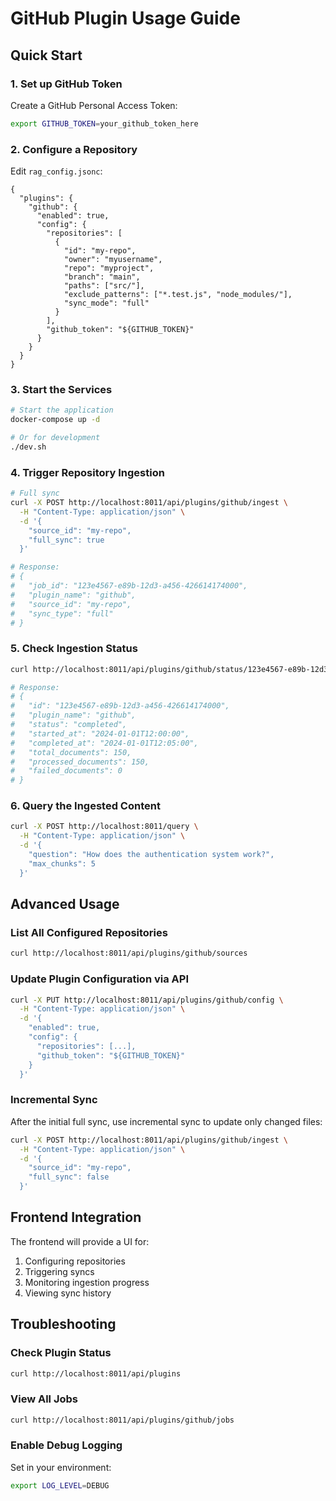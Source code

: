 # GitHub Plugin Usage Guide

## Quick Start

### 1. Set up GitHub Token

Create a GitHub Personal Access Token:
```bash
export GITHUB_TOKEN=your_github_token_here
```

### 2. Configure a Repository

Edit `rag_config.jsonc`:
```jsonc
{
  "plugins": {
    "github": {
      "enabled": true,
      "config": {
        "repositories": [
          {
            "id": "my-repo",
            "owner": "myusername",
            "repo": "myproject",
            "branch": "main",
            "paths": ["src/"],
            "exclude_patterns": ["*.test.js", "node_modules/"],
            "sync_mode": "full"
          }
        ],
        "github_token": "${GITHUB_TOKEN}"
      }
    }
  }
}
```

### 3. Start the Services

```bash
# Start the application
docker-compose up -d

# Or for development
./dev.sh
```

### 4. Trigger Repository Ingestion

```bash
# Full sync
curl -X POST http://localhost:8011/api/plugins/github/ingest \
  -H "Content-Type: application/json" \
  -d '{
    "source_id": "my-repo",
    "full_sync": true
  }'

# Response:
# {
#   "job_id": "123e4567-e89b-12d3-a456-426614174000",
#   "plugin_name": "github",
#   "source_id": "my-repo",
#   "sync_type": "full"
# }
```

### 5. Check Ingestion Status

```bash
curl http://localhost:8011/api/plugins/github/status/123e4567-e89b-12d3-a456-426614174000

# Response:
# {
#   "id": "123e4567-e89b-12d3-a456-426614174000",
#   "plugin_name": "github",
#   "status": "completed",
#   "started_at": "2024-01-01T12:00:00",
#   "completed_at": "2024-01-01T12:05:00",
#   "total_documents": 150,
#   "processed_documents": 150,
#   "failed_documents": 0
# }
```

### 6. Query the Ingested Content

```bash
curl -X POST http://localhost:8011/query \
  -H "Content-Type: application/json" \
  -d '{
    "question": "How does the authentication system work?",
    "max_chunks": 5
  }'
```

## Advanced Usage

### List All Configured Repositories

```bash
curl http://localhost:8011/api/plugins/github/sources
```

### Update Plugin Configuration via API

```bash
curl -X PUT http://localhost:8011/api/plugins/github/config \
  -H "Content-Type: application/json" \
  -d '{
    "enabled": true,
    "config": {
      "repositories": [...],
      "github_token": "${GITHUB_TOKEN}"
    }
  }'
```

### Incremental Sync

After the initial full sync, use incremental sync to update only changed files:

```bash
curl -X POST http://localhost:8011/api/plugins/github/ingest \
  -H "Content-Type: application/json" \
  -d '{
    "source_id": "my-repo",
    "full_sync": false
  }'
```

## Frontend Integration

The frontend will provide a UI for:
1. Configuring repositories
2. Triggering syncs
3. Monitoring ingestion progress
4. Viewing sync history

## Troubleshooting

### Check Plugin Status

```bash
curl http://localhost:8011/api/plugins
```

### View All Jobs

```bash
curl http://localhost:8011/api/plugins/github/jobs
```

### Enable Debug Logging

Set in your environment:
```bash
export LOG_LEVEL=DEBUG
``` 